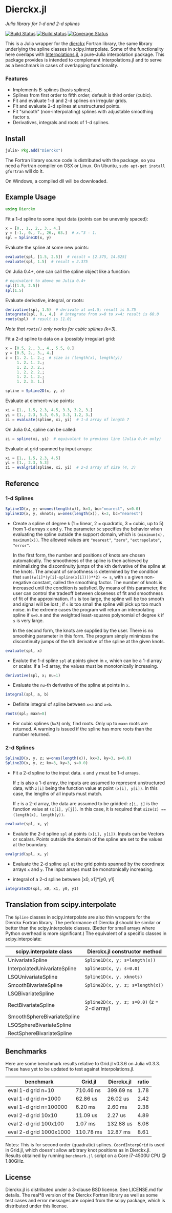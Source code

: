 Dierckx.jl
==========

*Julia library for 1-d and 2-d splines*

[![Build Status](https://img.shields.io/travis/kbarbary/Dierckx.jl.svg?style=flat-square&label=linux)](https://travis-ci.org/kbarbary/Dierckx.jl)
[![Build status](https://img.shields.io/appveyor/ci/kbarbary/dierckx-jl.svg?style=flat-square&label=windows)](https://ci.appveyor.com/project/kbarbary/dierckx-jl/branch/master)
[![Coverage Status](http://img.shields.io/coveralls/kbarbary/Dierckx.jl.svg?style=flat-square)](https://coveralls.io/r/kbarbary/Dierckx.jl?branch=master)

This is a Julia wrapper for the
[dierckx](http://www.netlib.org/dierckx/index.html) Fortran library,
the same library underlying the spline classes in scipy.interpolate.
Some of the functionality here overlaps with
[Interpolations.jl](https://github.com/tlycken/Interpolations.jl),
a pure-Julia interpolation package. This package provides is intended to
complement Interpolations.jl and to serve as a benchmark in cases
of overlapping functionality.

### Features

- Implements B-splines (basis splines).
- Splines from first order to fifth order; default is third order (cubic).
- Fit and evaluate 1-d and 2-d splines on irregular grids.
- Fit and evaluate 2-d splines at unstructured points.
- Fit "smooth" (non-interpolating) splines with adjustable smoothing factor s.
- Derivatives, integrals and roots of 1-d splines.


Install
-------

```julia
julia> Pkg.add("Dierckx")
```

The Fortran library source code is distributed with the package, so
you need a Fortran compiler on OSX or Linux. On Ubuntu,
`sudo apt-get install gfortran` will do it.

On Windows, a compiled dll will be downloaded.

Example Usage
-------------

```julia
using Dierckx
```

Fit a 1-d spline to some input data (points can be unevenly spaced):

```julia
x = [0., 1., 2., 3., 4.]
y = [-1., 0., 7., 26., 63.]  # x.^3 - 1.
spl = Spline1D(x, y)
```

Evaluate the spline at some new points:

```julia
evaluate(spl, [1.5, 2.5])  # result = [2.375, 14.625]
evaluate(spl, 1.5)  # result = 2.375
```

On Julia 0.4+, one can call the spline object like a function:

```julia
# equivalent to above on Julia 0.4+
spl([1.5, 2.5])
spl(1.5)
```

Evaluate derivative, integral, or roots:

```julia
derivative(spl, 1.5)  # derivate at x=1.5; result is 5.75
integrate(spl, 0., 4.)  # integrate from x=0 to x=4; result is 60.0
roots(spl)  # result is [1.0]
```

*Note that `roots()` only works for cubic splines (k=3).*

Fit a 2-d spline to data on a (possibly irregular) grid:

```julia
x = [0.5, 2., 3., 4., 5.5, 8.]
y = [0.5, 2., 3., 4.]
z = [1. 2. 1. 2.;  # size is (length(x), length(y))
     1. 2. 1. 2.;
     1. 2. 3. 2.;
     1. 2. 2. 2.;
     1. 2. 1. 2.;
     1. 2. 3. 1.]

spline = Spline2D(x, y, z)
```

Evaluate at element-wise points:

```julia
xi = [1., 1.5, 2.3, 4.5, 3.3, 3.2, 3.]
yi = [1., 2.3, 5.3, 0.5, 3.3, 1.2, 3.]
zi = evaluate(spline, xi, yi)  # 1-d array of length 7
```

On Julia 0.4, spline can be called:

```julia
zi = spline(xi, yi)  # equivalent to previous line (Julia 0.4+ only)
```

Evaluate at grid spanned by input arrays:

```julia
xi = [1., 1.5, 2.3, 4.5]
yi = [1., 2.3, 5.3]
zi = evalgrid(spline, xi, yi)  # 2-d array of size (4, 3)
```


Reference
---------

### 1-d Splines

```julia
Spline1D(x, y; w=ones(length(x)), k=3, bc="nearest", s=0.0)
Spline1D(x, y, xknots; w=ones(length(x)), k=3, bc="nearest")
```

- Create a spline of degree `k` (1 = linear, 2 = quadratic, 3 = cubic,
  up to 5) from 1-d arrays `x` and `y`. The parameter `bc` specifies
  the behavior when evaluating the spline outside the support domain,
  which is `(minimum(x), maximum(x))`. The allowed values are
  `"nearest"`, `"zero"`, `"extrapolate"`, `"error"`.

  In the first form, the number and positions of knots are chosen
  automatically. The smoothness of the spline is then achieved by
  minimalizing the discontinuity jumps of the `k`th derivative of the
  spline at the knots. The amount of smoothness is determined by the
  condition that `sum((w[i]*(y[i]-spline(x[i])))**2) <= s`, with `s` a
  given non-negative constant, called the smoothing factor. The number
  of knots is increased until the condition is satisfied. By means of
  this parameter, the user can control the tradeoff between closeness
  of fit and smoothness of fit of the approximation.  if `s` is too
  large, the spline will be too smooth and signal will be lost ; if
  `s` is too small the spline will pick up too much noise. in the
  extreme cases the program will return an interpolating spline if
  `s=0.0` and the weighted least-squares polynomial of degree `k` if
  `s` is very large.

  In the second form, the knots are supplied by the user. There is no
  smoothing parameter in this form. The program simply minimizes the
  discontinuity jumps of the `k`th derivative of the spline at the
  given knots.

```julia
evaluate(spl, x)
```

- Evalute the 1-d spline `spl` at points given in `x`, which can be a
  1-d array or scalar. If a 1-d array, the values must be monotonically
  increasing.

```julia
derivative(spl, x; nu=1)
```

- Evaluate the `nu`-th derivative of the spline at points in `x`.

```julia
integral(spl, a, b)
```

-  Definite integral of spline between `x=a` and `x=b`.


```julia
roots(spl; maxn=8)
```

- For cubic splines (`k=3`) only, find roots. Only up to `maxn` roots
  are returned. A warning is issued if the spline has more roots than
  the number returned.


### 2-d Splines

```julia
Spline2D(x, y, z; w=ones(length(x)), kx=3, ky=3, s=0.0)
Spline2D(x, y, z; kx=3, ky=3, s=0.0)
```

- Fit a 2-d spline to the input data. `x` and `y` must be 1-d arrays.

  If `z` is also a 1-d array, the inputs are assumed to represent
  unstructured data, with `z[i]` being the function value at point
  `(x[i], y[i])`. In this case, the lengths of all inputs must match.

  If `z` is a 2-d array, the data are assumed to be gridded: `z[i, j]`
  is the function value at `(x[i], y[j])`. In this case, it is required
  that `size(z) == (length(x), length(y))`.

```julia
evaluate(spl, x, y)
```

- Evalute the 2-d spline `spl` at points `(x[i], y[i])`. Inputs can be
  Vectors or scalars. Points outside the domain of the spline are set to
  the values at the boundary.

```julia
evalgrid(spl, x, y)
```

- Evaluate the 2-d spline `spl` at the grid points spanned by the
  coordinate arrays `x` and `y`. The input arrays must be monotonically
  increasing.

- integral of a 2-d spline between [x0, x1]*[y0, y1]

```julia
integrate2D(spl, x0, x1, y0, y1)
```


Translation from scipy.interpolate
----------------------------------

The `Spline` classes in scipy.interpolate are also thin wrappers
for the Dierckx Fortran library. The performance of Dierckx.jl should
be similar or better than the scipy.interpolate classes. (Better for
small arrays where Python overhead is more significant.) The
equivalent of a specific classes in scipy.interpolate:

| scipy.interpolate class      | Dierckx.jl constructor method              |
| ---------------------------- | ------------------------------------------ |
| UnivariateSpline             | `Spline1D(x, y; s=length(x))`              |
| InterpolatedUnivariateSpline | `Spline1D(x, y; s=0.0)`                    |
| LSQUnivariateSpline          | `Spline1D(x, y, xknots)`                   |
| SmoothBivariateSpline        | `Spline2D(x, y, z; s=length(x))`           |
| LSQBivariateSpline           |                                            |
| RectBivariateSpline          | `Spline2D(x, y, z; s=0.0)` (z = 2-d array) |
| SmoothSphereBivariateSpline  |                                            |
| LSQSphereBivariateSpline     |                                            |
| RectSphereBivariateSpline    |                                            |


Benchmarks
----------

Here are some benchmark results relative to Grid.jl v0.3.6 on Julia v0.3.3.
These have yet to be updated to test against Interpolations.jl.

| benchmark               | Grid.jl    | Dierckx.jl | ratio |
|-------------------------|------------|------------|-------|
| eval 1-d grid n=10      |  710.46 ns |  399.69 ns |  1.78 |
| eval 1-d grid n=1000    |   62.86 us |   26.02 us |  2.42 |
| eval 1-d grid n=100000  |    6.20 ms |    2.60 ms |  2.38 |
| eval 2-d grid 10x10     |   11.09 us |    2.27 us |  4.89 |
| eval 2-d grid 100x100   |    1.07 ms |  132.88 us |  8.08 |
| eval 2-d grid 1000x1000 |  110.78 ms |   12.87 ms |  8.61 |

Notes: This is for second order (quadratic) splines. `CoordInterpGrid`
is used in Grid.jl, which doesn't allow arbitrary knot positions as in
Dierckx.jl. Results obtained by running `benchmark.jl` script on a
Core i7-4500U CPU @ 1.80GHz.


License
-------

Dierckx.jl is distributed under a 3-clause BSD license. See LICENSE.md
for details. The real*8 version of the Dierckx Fortran library as well as
some test cases and error messages are copied from the scipy package,
which is distributed under this license.
